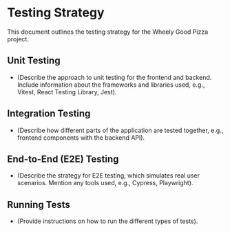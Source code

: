 # Testing Strategy

This document outlines the testing strategy for the Wheely Good Pizza project.

## Unit Testing

- (Describe the approach to unit testing for the frontend and backend. Include information about the frameworks and libraries used, e.g., Vitest, React Testing Library, Jest).

## Integration Testing

- (Describe how different parts of the application are tested together, e.g., frontend components with the backend API).

## End-to-End (E2E) Testing

- (Describe the strategy for E2E testing, which simulates real user scenarios. Mention any tools used, e.g., Cypress, Playwright).

## Running Tests

- (Provide instructions on how to run the different types of tests).
